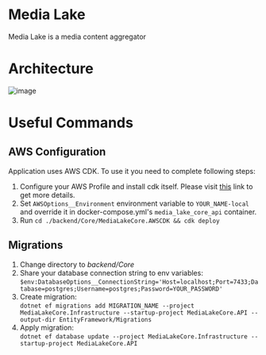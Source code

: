 # Media Lake
Media Lake is a media content aggregator

# Architecture

![image](https://user-images.githubusercontent.com/40521835/147410912-b3ca487a-1260-4327-96c5-0838ad49abcf.png)

# Useful Commands

## AWS Configuration

Application uses AWS CDK. To use it you need to complete following steps:
1. Configure your AWS Profile and install cdk itself. Please visit [this](https://docs.aws.amazon.com/cdk/v2/guide/work-with.html) link to get more details.
2. Set `AWSOptions__Environment` environment variable to `YOUR_NAME-local` and override it in docker-compose.yml's `media_lake_core_api` container.
3. Run `cd ./backend/Core/MediaLakeCore.AWSCDK && cdk deploy`

## Migrations
1. Change directory to *backend/Core*
2. Share your database connection string to env variables:\
`$env:DatabaseOptions__ConnectionString='Host=localhost;Port=7433;Database=postgres;Username=postgres;Password=YOUR_PASSWORD'`
3. Create migration:\
`dotnet ef migrations add MIGRATION_NAME --project MediaLakeCore.Infrastructure --startup-project MediaLakeCore.API --output-dir EntityFramework/Migrations`
4. Apply migration:\
`dotnet ef database update --project MediaLakeCore.Infrastructure --startup-project MediaLakeCore.API`
